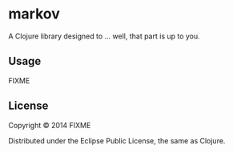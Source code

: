 # markov

A Clojure library designed to ... well, that part is up to you.

## Usage

FIXME

## License

Copyright © 2014 FIXME

Distributed under the Eclipse Public License, the same as Clojure.
